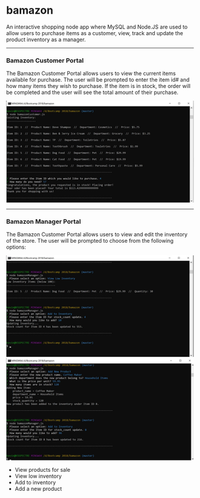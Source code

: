 # bamazon

An interactive shopping node app where MySQL and Node.JS are used to allow users to purchase items as a customer, view, track and update the product inventory as a manager.

****

### Bamazon Customer Portal

The Bamazon Customer Portal allows users to view the current items available for purchase. The user will be prompted to enter the item id# and how many items they wish to purchase. If the item is in stock, the order will be completed and the user will see the total amount of their purchase.

![CustomerPortal](./images/bamazonCustomer.jpg?raw=true)

****

### Bamazon Manager Portal

The Bamazon Customer Portal allows users to view and edit the inventory of the store. The user will be prompted to choose from the following options:

![ManagerPortal](./images/bamazonManager1.jpg?raw=true)
![ManagerPortal](./images/bamazonManager2.jpg?raw=true)

* View products for sale
* View low inventory
* Add to inventory
* Add a new product